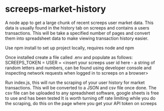 # screeps-market-history

A node app to get a large chunk of recent screeps user market data. This data is usually found in the history tab on screeps and contains a users transactions. This will be take a specified number of pages and convert them into spreadsheet data to make viewing transaction history easier.

Use npm install to set up project locally, requires node and npm

Once installed create a file called .env and populate as follows:
SCREEPS_TOKEN = <insert your screeps API token here>
USER = <insert your screeps user id here - a string of random letters and numbers, can be found using developer console and inspecting network requests when logged in to screeps on a browser>
 
Run index.js, this will run the scraping of your user history for market transactions. This will be converted to a JSON and csv file once done. The csv file can be uploaded to any spreadsheet software, google sheets is free to use and has been tested
  It is worth turning off rate limiting while you do the scraping, do this on the page where you get your API token on screeps
